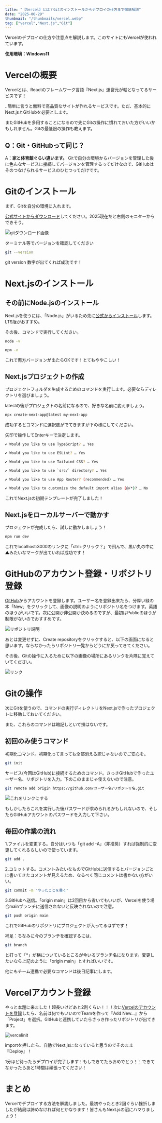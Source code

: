 ```yaml
---
title: "【Vercel】とは？Gitのインストールからデプロイの仕方まで徹底解説"
date: "2025-06-29"
thumbnail: "/thumbnails/vercel.webp"
tag: ["vercel","Next.js","Git"]
---
```


Vercelのデプロイの仕方や注意点を解説します。このサイトにもVercelが使われています。

**使用環境：Windows11**

# Vercelの概要

Vercelとは、Reactのフレームワーク言語『Next.js』運営元が軸となってるサービスです！

..簡単に言うと無料で高品質なサイトが作れるサービスです。ただ、基本的にNext.jsとGitHubを必要とします。

またGitHubを多用することになるので先にGitの操作に慣れておいた方がいいかもしれません。Gitの最低限の操作も教えます。

## Q：Git・GitHubって同じ？

A：**家と体育館ぐらい違います。** Gitで自分の環境からバージョンを管理した後に色んなサービスに接続してバージョンを管理するってだけなので、GitHubはそのつなげられるサービスのひとつってだけです。

# Gitのインストール

まず、Gitを自分の環境に入れます。

[公式サイトからダウンロード](https://git-scm.com/downloads)してください。2025現在だと右側のモニターからできそう。

![gitダウンロード画像](/blog/git_download.png)

ターミナル等でバージョンを確認してください
``` bash
git --version
```
git version 数字が出てくれば成功です！

# Next.jsのインストール

## その前にNode.jsのインストール

Next.jsを使うには、「Node.js」がいるため先に[公式からインストール](https://nodejs.org/)します。LTS版がおすすめ。

その後、コマンドで実行してください。
```bash
node -v
```
``` bash
npm -v
```
これで両方バージョンが出たらOKです！とてもややこしい！

## Next.jsプロジェクトの作成

プロジェクトフォルダを生成するためのコマンドを実行します。必要ならディレクトリを選びましょう。

latestの後がプロジェクトの名前になるので、好きな名前に変えましょう。

``` bash
npx create-next-app@latest my-next-app
```

成功するとコマンドに選択肢がでてきますが下の様にしてください。

矢印で操作してEnterキーで決定します。

``` bash
✔ Would you like to use TypeScript? … Yes

✔ Would you like to use ESLint? … Yes

✔ Would you like to use Tailwind CSS? … Yes

✔ Would you like to use `src/` directory? … Yes

✔ Would you like to use App Router? (recommended) … Yes

✔ Would you like to customize the default import alias (@/*)? … No
```
これでNext.jsの初期テンプレートが完了しました！

## Next.jsをローカルサーバーで動かす

プロジェクトが完成したら、試しに動かしましょう！

``` bash
npm run dev
```

これでlocalhost:3000のリンクに「ctrl+クリック？」で飛んで、黒い丸の中に▲みたいなマークが出ていれば成功です！

# GitHubのアカウント登録・リポジトリ登録

[GitHub](https://github.com/)からアカウントを登録します。ユーザー名を登録出来たら、分厚い緑の本「New」をクリックして、画像の説明のようにリポジトリ名をつけます。英語のほうがいいです。次に公開か非公開か決めるのですが、最初はPublicのほうが制限がないのでおすすめです。

![リポジトリ説明](/blog/github_newrepository.png)

あとは変更せずに、Create repositoryをクリックすると、以下の画面になると思います。ならなかったらリポジトリ一覧からどうにか戻ってきてください。

その後、Gitの操作に入るために以下の画像の場所にあるリンクを片隅に覚えていてください。

![リンク](/blog/github_init.png)

# Gitの操作

次にGitを使うので、コマンドの実行ディレクトリをNext.jsで作ったプロジェクトに移動しておいてください。

また、これらのコマンドは暗記しといて損はないです。

## 初回のみ使うコマンド

初期化コマンド。初期化って言っても全部消える訳じゃないのでご安心を。
``` bash
git init
```
サービス(今回はGitHub)に接続するためのコマンド。さっきGitHubで作ったユーザー名、リポジトリを入力。下のこのままじゃ使えないので注意。
``` bash
git remote add origin https://github.com/ユーザー名/リポジトリ名.git
```

![これをリンクにする](/blog/github_init.png)

もしかしたらこれを実行した後パスワードが求められるかもしれないので、そしたらGitHubアカウントのパスワードを入力して下さい。

## 毎回の作業の流れ

1.ファイルを変更する。自分はいつも「git add -A」（非推奨）すれば強制的に変更してくれるらしいので使っています。
``` bash
git add .
```
2.コミットする。コメントみたいなものでGitHubに送信するとバージョンごとに書いてきたコメントが見えるため、なるべく同じコメントは書かない方がいい。
``` bash
git commit -m "やったことを書く"
```
3.GitHubへ送信。「origin main」は2回目から省いてもいいが、Vercelを使う場合mainブランチに送信されないと反映されないので注意。
``` bash
git push origin main
```
これでGitHubのリポジトリにプロジェクトが入ってるはずです！

補足：ちなみに今のブランチを確認するには、
``` bash
git branch
```
と打って「*」が横についているところが今いるブランチ名になります。変更したいなら上記のように「origin main」とすればいいです。

他にもチーム連携で必要なコマンドは後日記事にします。

# Vercelアカウント登録

やっと本題に来ました！超長いけどあと2割くらい！！！次に[Vercelのアカウントを登録](https://vercel.com)したら、名前は何でもいいのでTeamを作って『Add New...』から「Project」を選択。GitHubと連携していたらさっき作ったリポジトリが出てきます。

![vercelinit](/blog/vercel_git.png)

importを押したら、自動でNext.jsになっていると思うのでそのまま『Deploy』！

1分ほど待ったらデプロイが完了します！もしできてたらおめでとう！！できてなかったらあと1時間は頑張ってください！

# まとめ

Vercelでデプロイする方法を解説しました。最初やったとき2回ぐらい挫折しましたが結局は諦めなければ何とかなります！皆さんもNext.jsの沼にハマりましょう！